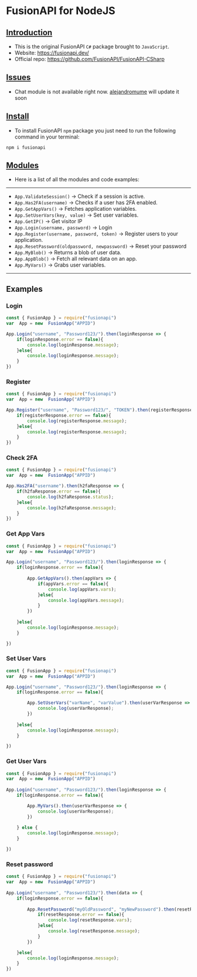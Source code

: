 # FusionAPI for NodeJS

## <ins>Introduction 
* This is the original FusionAPI `C#` package brought to `JavaScript`.
* Website: https://fusionapi.dev/
* Official repo: https://github.com/FusionAPI/FusionAPI-CSharp

## <ins>Issues
* Chat module is not available right now. [alejandromume](https://github.com/alejandromume/) will update it soon

## <ins>Install
* To install FusionAPI `npm` package you just need to run the following command in your terminal:
```
npm i fusionapi
```

## <ins>Modules
* Here is a list of all the modules and code examples:
---

* `App.ValidateSession()` -> Check if a session is active.
* `App.Has2FA(username)` -> Checks if a user has 2FA enabled.
* `App.GetAppVars()` -> Fetches application variables.
* `App.SetUserVars(key, value)` -> Set user variables.
* `App.GetIP()` -> Get visitor IP
* `App.Login(username, password)` -> Login
* `App.Register(username, password, token)` -> Register users to your application.
* `App.ResetPassword(oldpassword, newpassword)` -> Reset your password
* `App.MyBlob()` -> Returns a blob of user data.
* `App.AppBlob()` -> Fetch all relevant data on an app.
* `App.MyVars()` -> Grabs user variables.
---
## Examples

### Login
```js
const { FusionApp } = require("fusionapi")
var  App = new  FusionApp("APPID")

App.Login("username", "Password123/").then(loginResponse => {
	if(loginResponse.error == false){
		console.log(loginResponse.message);
	}else{
		console.log(loginResponse.message);
	}
})
```

### Register
```js
const { FusionApp } = require("fusionapi")
var  App = new  FusionApp("APPID")

App.Register("username", "Password123/", "TOKEN").then(registerResponse => {
	if(registerResponse.error == false){
		console.log(registerResponse.message);
	}else{
		console.log(registerResponse.message);
	}
})
```

### Check 2FA
```js
const { FusionApp } = require("fusionapi")
var  App = new  FusionApp("APPID")

App.Has2FA("username").then(h2faResponse => {
	if(h2faResponse.error == false){
		console.log(h2faResponse.status);
	}else{
		console.log(h2faResponse.message);
	}
})
```

### Get App Vars
```js
const { FusionApp } = require("fusionapi")
var  App = new  FusionApp("APPID")

App.Login("username", "Password123/").then(loginResponse => {
	if(loginResponse.error == false){
	
		App.GetAppVars().then(appVars => {
			if(appVars.error == false){
				console.log(appVars.vars);
			}else{
				console.log(appVars.message);
			}
		})
		
	}else{
		console.log(loginResponse.message);
	}

})
```

### Set User Vars
```js
const { FusionApp } = require("fusionapi")
var  App = new  FusionApp("APPID")

App.Login("username", "Password123/").then(loginResponse => {
	if(loginResponse.error == false){

        App.SetUserVars("varName", "varValue").then(userVarResponse => {
            console.log(userVarResponse);
        })
    
	}else{
		console.log(loginResponse.message);
	}

})
```

### Get User Vars
```js
const { FusionApp } = require("fusionapi")
var  App = new  FusionApp("APPID")
  
App.Login("username", "Password123/").then(loginResponse => {
    if(loginResponse.error == false){

        App.MyVars().then(userVarResponse => {
            console.log(userVarResponse);
        })
    
    } else {
        console.log(loginResponse.message);
    }

})
```
  
### Reset password
```js
const { FusionApp } = require("fusionapi")
var  App = new  FusionApp("APPID")
  
App.Login("username", "Password123/").then(data => {
    if(loginResponse.error == false){
        
        App.ResetPassword("myOldPassword", "myNewPassword").then(resetResponse => {
            if(resetResponse.error == false){
                console.log(resetResponse.vars);
            }else{
                console.log(resetResponse.message);
            }
        })

    }else{
        console.log(loginResponse.message);
    }
})
```
